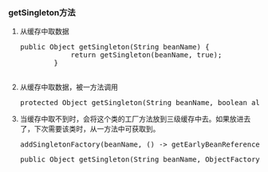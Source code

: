### getSingleton方法 ###
<ol>
	<li>从缓存中取数据
		<pre>public Object getSingleton(String beanName) {
			return getSingleton(beanName, true);
		}
		</pre>
	</li>
	<li>从缓存中取数据，被一方法调用
		<pre>protected Object getSingleton(String beanName, boolean allowEarlyReference) {}</pre></li>
	<li>当缓存中取不到时，会将这个类的工厂方法放到三级缓存中去。如果放进去了，下次需要该类时，从一方法中可获取到。
		<pre>addSingletonFactory(beanName, () -> getEarlyBeanReference(beanName, mbd, bean));</pre>
		<pre>public Object getSingleton(String beanName, ObjectFactory<?> singletonFactory) {}</pre>
		</li>
</ol>

